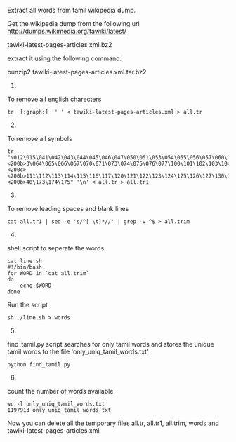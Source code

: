 Extract all words from tamil wikipedia dump.

Get the wikipedia dump from the following url
http://dumps.wikimedia.org/tawiki/latest/

tawiki-latest-pages-articles.xml.bz2   

extract it using the following command.

bunzip2  tawiki-latest-pages-articles.xml.tar.bz2



1.
To remove all english charecters

```
tr  [:graph:]  ' ' < tawiki-latest-pages-articles.xml > all.tr
```

2. 
To remove all symbols

```
tr  "\012\015\041\042\043\044\045\046\047\050\051\053\054\055\056\057\060\061\062\06<200c><200b>3\064\065\066\067\070\071\073\074\075\076\077\100\101\102\103\104\105\106\107\110\<200c><200b>111\112\113\114\115\116\117\120\121\122\123\124\125\126\127\130\131\132\133\135\1<200c><200b>40\173\174\175" '\n' < all.tr > all.tr1
```

3. 
To remove leading spaces and blank lines
```
cat all.tr1 | sed -e 's/^[ \t]*//' | grep -v ^$ > all.trim
```



4. 
shell script to  seperate the words

```
cat line.sh 
#!/bin/bash 
for WORD in `cat all.trim` 
do 
    echo $WORD 
done 
```


Run the script
```
sh ./line.sh > words
```

5. 
find_tamil.py script searches for only tamil words and stores the unique tamil words to the file 'only_uniq_tamil_words.txt'

```
python find_tamil.py 
```




6. 
count the number of words available

```
wc -l only_uniq_tamil_words.txt
1197913 only_uniq_tamil_words.txt
```


Now you can delete all the temporary files all.tr, all.tr1, all.trim, words and tawiki-latest-pages-articles.xml
